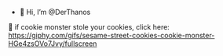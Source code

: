 - 👋 Hi, I’m @DerThanos


🍪 if cookie monster stole your cookies, click here: https://giphy.com/gifs/sesame-street-cookies-cookie-monster-HGe4zsOVo7Jvy/fullscreen

<!---
DerThanos/DerThanos is a ✨ special ✨ repository because its `README.md` (this file) appears on your GitHub profile.
You can click the Preview link to take a look at your changes.
--->

